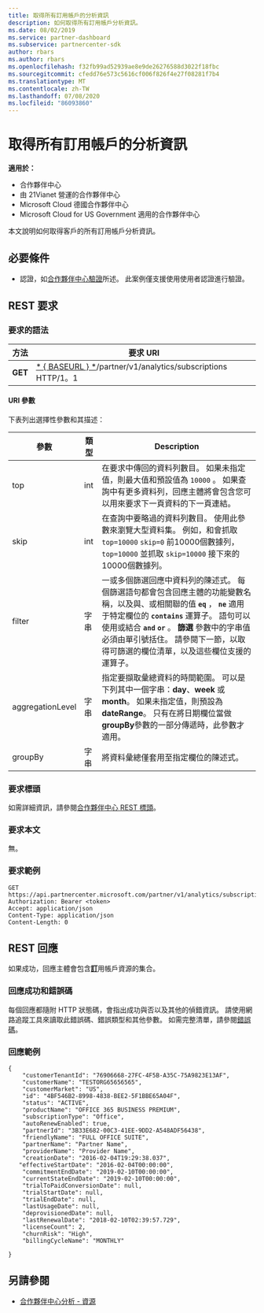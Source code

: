 ```yaml
---
title: 取得所有訂用帳戶的分析資訊
description: 如何取得所有訂用帳戶分析資訊。
ms.date: 08/02/2019
ms.service: partner-dashboard
ms.subservice: partnercenter-sdk
author: rbars
ms.author: rbars
ms.openlocfilehash: f32fb99ad52939ae8e9de26276588d3022f18fbc
ms.sourcegitcommit: cfedd76e573c5616cf006f826f4e27f08281f7b4
ms.translationtype: MT
ms.contentlocale: zh-TW
ms.lasthandoff: 07/08/2020
ms.locfileid: "86093860"
---
```

# <a name="get-all-subscription-analytics-information"></a>取得所有訂用帳戶的分析資訊

**適用於：**

- 合作夥伴中心
- 由 21Vianet 營運的合作夥伴中心
- Microsoft Cloud 德國合作夥伴中心
- Microsoft Cloud for US Government 適用的合作夥伴中心

本文說明如何取得客戶的所有訂用帳戶分析資訊。

## <a name="prerequisites"></a>必要條件

- 認證，如[合作夥伴中心驗證](partner-center-authentication.md)所述。 此案例僅支援使用使用者認證進行驗證。

## <a name="rest-request"></a>REST 要求

### <a name="request-syntax"></a>要求的語法

| 方法 | 要求 URI |
|--------|-------------|
| **GET** | [* \{ BASEURL \} *](partner-center-rest-urls.md)/partner/v1/analytics/subscriptions HTTP/1。1 |

#### <a name="uri-parameters"></a>URI 參數

下表列出選擇性參數和其描述：

| 參數 | 類型 |  Description |
|-----------|------|--------------|
| top | int | 在要求中傳回的資料列數目。 如果未指定值，則最大值和預設值為 `10000` 。 如果查詢中有更多資料列，回應主體將會包含您可以用來要求下一頁資料的下一頁連結。 |
| skip | int | 在查詢中要略過的資料列數目。 使用此參數來瀏覽大型資料集。 例如，和會抓取 `top=10000` `skip=0` 前10000個數據列， `top=10000` 並抓取 `skip=10000` 接下來的10000個數據列。 |
| filter | 字串 | 一或多個篩選回應中資料列的陳述式。 每個篩選語句都會包含回應主體的功能變數名稱，以及與、或相關聯的值 **`eq`** ， **`ne`** 適用于特定欄位的 **`contains`** 運算子。 語句可以使用或結合 **`and`** **`or`** 。 **篩選** 參數中的字串值必須由單引號括住。 請參閱下一節，以取得可篩選的欄位清單，以及這些欄位支援的運算子。 |
| aggregationLevel | 字串 | 指定要擷取彙總資料的時間範圍。 可以是下列其中一個字串：**day**、**week** 或 **month**。 如果未指定值，則預設為**dateRange**。 只有在將日期欄位當做**groupBy**參數的一部分傳遞時，此參數才適用。 |
| groupBy | 字串 | 將資料彙總僅套用至指定欄位的陳述式。 |

### <a name="request-headers"></a>要求標頭

如需詳細資訊，請參閱[合作夥伴中心 REST 標頭](headers.md)。

### <a name="request-body"></a>要求本文

無。

### <a name="request-example"></a>要求範例

```http
GET https://api.partnercenter.microsoft.com/partner/v1/analytics/subscriptions
Authorization: Bearer <token>
Accept: application/json
Content-Type: application/json
Content-Length: 0
```

## <a name="rest-response"></a>REST 回應

如果成功，回應主體會包含[**訂**](partner-center-analytics-resources.md#subscription-resource)用帳戶資源的集合。

### <a name="response-success-and-error-codes"></a>回應成功和錯誤碼

每個回應都隨附 HTTP 狀態碼，會指出成功與否以及其他的偵錯資訊。 請使用網路追蹤工具來讀取此錯誤碼、錯誤類型和其他參數。 如需完整清單，請參閱[錯誤碼](error-codes.md)。

### <a name="response-example"></a>回應範例

```http
{
    "customerTenantId": "76906668-27FC-4F5B-A35C-75A9823E13AF",
    "customerName": "TESTORG65656565",
    "customerMarket": "US",
    "id": "4BF546B2-8998-4838-BEE2-5F1BBE65A04F",
    "status": "ACTIVE",
    "productName": "OFFICE 365 BUSINESS PREMIUM",
    "subscriptionType": "Office",
    "autoRenewEnabled": true,
    "partnerId": "3B33E682-00C3-41EE-9DD2-A548ADF56438",
    "friendlyName": "FULL OFFICE SUITE",
    "partnerName": "Partner Name",
    "providerName": "Provider Name",
    "creationDate": "2016-02-04T19:29:38.037",
   "effectiveStartDate": "2016-02-04T00:00:00",
    "commitmentEndDate": "2019-02-10T00:00:00",
    "currentStateEndDate": "2019-02-10T00:00:00",
    "trialToPaidConversionDate": null,
    "trialStartDate": null,
    "trialEndDate": null,
    "lastUsageDate": null,
    "deprovisionedDate": null,
    "lastRenewalDate": "2018-02-10T02:39:57.729",
    "licenseCount": 2,
    "churnRisk": "High",
    "billingCycleName": "MONTHLY"

}
```

## <a name="see-also"></a>另請參閱

- [合作夥伴中心分析 - 資源](partner-center-analytics-resources.md)
